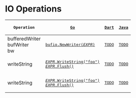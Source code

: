 # IO Operations

|<pre>Operation</pre>|[<pre>Go</pre>](https://go.dev/)|[<pre>Dart</pre>](https://dart.dev/)|[<pre>Java</pre>](https://docs.oracle.com/javase/8/docs/technotes/guides/language/)|
|---|---|---|---|
|bufferedWriter<br/>bufWriter<br/>bw|[<pre>bufio.NewWriter($EXPR$)</pre>](https://pkg.go.dev/bufio#NewWriter)|[<pre>TODO</pre>](TODO)|[<pre>TODO</pre>](TODO)|
|writeString|[<pre>$EXPR$.WriteString("foo")<br/>$EXPR$.Flush()</pre>](TODO)|[<pre>TODO</pre>](TODO)|[<pre>TODO</pre>](TODO)|
|writeString|[<pre lang="go">$EXPR$.WriteString("foo")&#13;$EXPR$.Flush()</pre>](TODO)|[<pre>TODO</pre>](TODO)|[<pre>TODO</pre>](TODO)|


